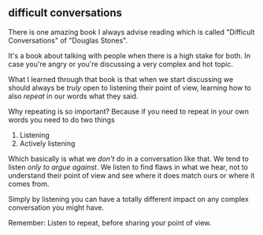 ## difficult conversations

There is one amazing book I always advise reading which is called "Difficult Conversations" of "Douglas Stones".

It's a book about talking with people when there is a high stake for both. In case you're angry or you're discussing a very complex and hot topic.

What I learned through that book is that when we start discussing we should always be _truly_ open to listening their point of view, learning how to also _repeat_ in our words what they said.

Why repeating is so important? Because if you need to repeat in your own words you need to do two things

1. Listening
2. Actively listening

Which basically is what we _don't_ do in a conversation like that. We tend to listen _only to argue against_. We listen to find flaws in what we hear, not to understand their point of view and see where it does match ours or where it comes from.

Simply by listening you can have a totally different impact on any complex conversation you might have.

Remember: Listen to repeat, before sharing your point of view.